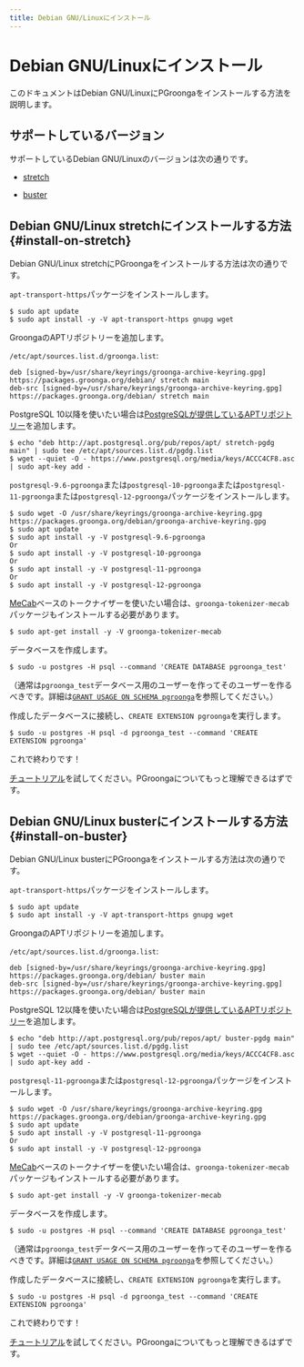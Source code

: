 ```yaml
---
title: Debian GNU/Linuxにインストール
---
```


# Debian GNU/Linuxにインストール

このドキュメントはDebian GNU/LinuxにPGroongaをインストールする方法を説明します。

## サポートしているバージョン

サポートしているDebian GNU/Linuxのバージョンは次の通りです。

  * [stretch](#install-on-stretch)

  * [buster](#install-on-buster)

## Debian GNU/Linux stretchにインストールする方法 {#install-on-stretch}

Debian GNU/Linux stretchにPGroongaをインストールする方法は次の通りです。

`apt-transport-https`パッケージをインストールします。

```console
$ sudo apt update
$ sudo apt install -y -V apt-transport-https gnupg wget
```

GroongaのAPTリポジトリーを追加します。

`/etc/apt/sources.list.d/groonga.list`:

```text
deb [signed-by=/usr/share/keyrings/groonga-archive-keyring.gpg] https://packages.groonga.org/debian/ stretch main
deb-src [signed-by=/usr/share/keyrings/groonga-archive-keyring.gpg] https://packages.groonga.org/debian/ stretch main
```

PostgreSQL 10以降を使いたい場合は[PostgreSQLが提供しているAPTリポジトリー][postgresql-apt]を追加します。

```console
$ echo "deb http://apt.postgresql.org/pub/repos/apt/ stretch-pgdg main" | sudo tee /etc/apt/sources.list.d/pgdg.list
$ wget --quiet -O - https://www.postgresql.org/media/keys/ACCC4CF8.asc | sudo apt-key add -
```

`postgresql-9.6-pgroonga`または`postgresql-10-pgroonga`または`postgresql-11-pgroonga`または`postgresql-12-pgroonga`パッケージをインストールします。

```console
$ sudo wget -O /usr/share/keyrings/groonga-archive-keyring.gpg https://packages.groonga.org/debian/groonga-archive-keyring.gpg
$ sudo apt update
$ sudo apt install -y -V postgresql-9.6-pgroonga
Or
$ sudo apt install -y -V postgresql-10-pgroonga
Or
$ sudo apt install -y -V postgresql-11-pgroonga
Or
$ sudo apt install -y -V postgresql-12-pgroonga
```

[MeCab](http://taku910.github.io/mecab/)ベースのトークナイザーを使いたい場合は、`groonga-tokenizer-mecab`パッケージもインストールする必要があります。

```console
$ sudo apt-get install -y -V groonga-tokenizer-mecab
```

データベースを作成します。

```console
$ sudo -u postgres -H psql --command 'CREATE DATABASE pgroonga_test'
```

（通常は`pgroonga_test`データベース用のユーザーを作ってそのユーザーを作るべきです。詳細は[`GRANT USAGE ON SCHEMA pgroonga`](../reference/grant-usage-on-schema-pgroonga.html)を参照してください。）

作成したデータベースに接続し、`CREATE EXTENSION pgroonga`を実行します。

```console
$ sudo -u postgres -H psql -d pgroonga_test --command 'CREATE EXTENSION pgroonga'
```

これで終わりです！

[チュートリアル](../tutorial/)を試してください。PGroongaについてもっと理解できるはずです。

## Debian GNU/Linux busterにインストールする方法 {#install-on-buster}

Debian GNU/Linux busterにPGroongaをインストールする方法は次の通りです。

`apt-transport-https`パッケージをインストールします。

```console
$ sudo apt update
$ sudo apt install -y -V apt-transport-https gnupg wget
```

GroongaのAPTリポジトリーを追加します。

`/etc/apt/sources.list.d/groonga.list`:

```text
deb [signed-by=/usr/share/keyrings/groonga-archive-keyring.gpg] https://packages.groonga.org/debian/ buster main
deb-src [signed-by=/usr/share/keyrings/groonga-archive-keyring.gpg] https://packages.groonga.org/debian/ buster main
```

PostgreSQL 12以降を使いたい場合は[PostgreSQLが提供しているAPTリポジトリー][postgresql-apt]を追加します。

```console
$ echo "deb http://apt.postgresql.org/pub/repos/apt/ buster-pgdg main" | sudo tee /etc/apt/sources.list.d/pgdg.list
$ wget --quiet -O - https://www.postgresql.org/media/keys/ACCC4CF8.asc | sudo apt-key add -
```

`postgresql-11-pgroonga`または`postgresql-12-pgroonga`パッケージをインストールします。

```console
$ sudo wget -O /usr/share/keyrings/groonga-archive-keyring.gpg https://packages.groonga.org/debian/groonga-archive-keyring.gpg
$ sudo apt update
$ sudo apt install -y -V postgresql-11-pgroonga
Or
$ sudo apt install -y -V postgresql-12-pgroonga
```

[MeCab](http://taku910.github.io/mecab/)ベースのトークナイザーを使いたい場合は、`groonga-tokenizer-mecab`パッケージもインストールする必要があります。

```console
$ sudo apt-get install -y -V groonga-tokenizer-mecab
```

データベースを作成します。

```console
$ sudo -u postgres -H psql --command 'CREATE DATABASE pgroonga_test'
```

（通常は`pgroonga_test`データベース用のユーザーを作ってそのユーザーを作るべきです。詳細は[`GRANT USAGE ON SCHEMA pgroonga`](../reference/grant-usage-on-schema-pgroonga.html)を参照してください。）

作成したデータベースに接続し、`CREATE EXTENSION pgroonga`を実行します。

```console
$ sudo -u postgres -H psql -d pgroonga_test --command 'CREATE EXTENSION pgroonga'
```

これで終わりです！

[チュートリアル](../tutorial/)を試してください。PGroongaについてもっと理解できるはずです。

[postgresql-apt]:https://www.postgresql.org/download/linux/debian/
